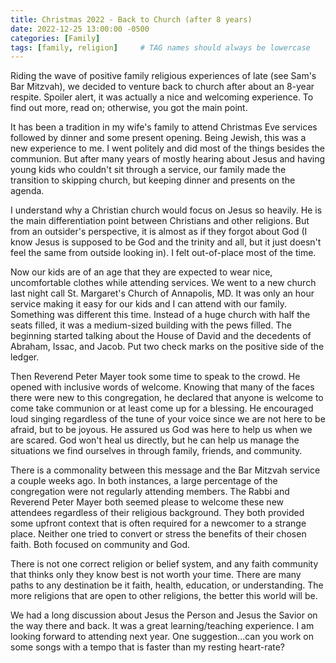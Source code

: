 ```yaml
---
title: Christmas 2022 - Back to Church (after 8 years)
date: 2022-12-25 13:00:00 -0500
categories: [Family]
tags: [family, religion]     # TAG names should always be lowercase
---
```



Riding the wave of positive family religious experiences of late (see Sam's Bar Mitzvah), we decided to venture back to church after about an 8-year respite. Spoiler alert, it was actually a nice and welcoming experience. To find out more, read on; otherwise, you got the main point.

It has been a tradition in my wife's family to attend Christmas Eve services followed by dinner and some present opening. Being Jewish, this was a new experience to me. I went politely and did most of the things besides the communion. But after many years of mostly hearing about Jesus and having young kids who couldn't sit through a service, our family made the transition to skipping church, but keeping dinner and presents on the agenda. 

I understand why a Christian church would focus on Jesus so heavily. He is the main differentiation point between Christians and other religions. But from an outsider's perspective, it is almost as if they forgot about God (I know Jesus is supposed to be God and the trinity and all, but it just doesn't feel the same from outside looking in). I felt out-of-place most of the time.

Now our kids are of an age that they are expected to wear nice, uncomfortable clothes while attending services. We went to a new church last night call St. Margaret's Church of Annapolis, MD. It was only an hour service making it easy for our kids and I can attend with our family. Something was different this time. Instead of a huge church with half the seats filled, it was a medium-sized building with the pews filled. The beginning started talking about the House of David and the decedents of Abraham, Issac, and Jacob. Put two check marks on the positive side of the ledger.

Then Reverend Peter Mayer took some time to speak to the crowd. He opened with inclusive words of welcome. Knowing that many of the faces there were new to this congregation, he declared that anyone is welcome to come take communion or at least come up for a blessing. He encouraged loud singing regardless of the tune of your voice since we are not here to be afraid, but to be joyous. He assured us God was here to help us when we are scared. God won't heal us directly, but he can help us manage the situations we find ourselves in through family, friends, and community.

There is a commonality between this message and the Bar Mitzvah service a couple weeks ago. In both instances, a large percentage of the congregation were not regularly attending members. The Rabbi and Reverend Peter Mayer both seemed please to welcome these new attendees regardless of their religious background. They both provided some upfront context that is often required for a newcomer to a strange place. Neither one tried to convert or stress the benefits of their chosen faith. Both focused on community and God. 

There is not one correct religion or belief system, and any faith community that thinks only they know best is not worth your time. There are many paths to any destination be it faith, health, education, or understanding. The more religions that are open to other religions, the better this world will be. 

We had a long discussion about Jesus the Person and Jesus the Savior on the way there and back. It was a great learning/teaching experience. I am looking forward to attending next year. One suggestion...can you work on some songs with a tempo that is faster than my resting heart-rate?
